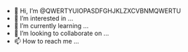 - 👋 Hi, I’m @QWERTYUIOPASDFGHJKLZXCVBNMQWERTU
- 👀 I’m interested in ...
- 🌱 I’m currently learning ...
- 💞️ I’m looking to collaborate on ...
- 📫 How to reach me ...

<!---
QWERTYUIOPASDFGHJKLZXCVBNMQWERTU/QWERTYUIOPASDFGHJKLZXCVBNMQWERTU is a ✨ special ✨ repository because its `README.md` (this file) appears on your GitHub profile.
You can click the Preview link to take a look at your changes.
--->
